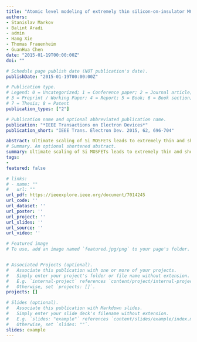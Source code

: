 ```yaml
---
title: "Atomic level modeling of extremely thin silicon-on-insulator MOSFETs including the silicon dioxide: Part I – Electronic Structure"
authors:
- Stanislav Markov
- Balint Aradi
- admin
- Hang Xie
- Thomas Frauenheim
- GuanHua Chen
date: "2015-01-19T00:00:00Z"
doi: ""

# Schedule page publish date (NOT publication's date).
publishDate: "2015-01-19T00:00:00Z"

# Publication type.
# Legend: 0 = Uncategorized; 1 = Conference paper; 2 = Journal article;
# 3 = Preprint / Working Paper; 4 = Report; 5 = Book; 6 = Book section;
# 7 = Thesis; 8 = Patent
publication_types: ["2"]

# Publication name and optional abbreviated publication name.
publication: "*IEEE Transactions on Electron Devices*"
publication_short: "IEEE Trans. Electron Dev. 2015, 62, 696-704"

abstract: Ultimate scaling of Si MOSFETs leads to extremely thin and short channels, which are justifiably modeled at the atomic level. Currently, hydrogen passivation of the channel is used in device models, as a compromise between efficiency and accuracy. This paper advances the state of the art by adopting a density-functional tight-binding Hamiltonian, permitting the inclusion of the confining amorphous oxide explicitly in the simulation domain in a way similar to ab initio approaches. Band structure of silicon-on-insulator films of different thicknesses is studied with this method, showing good agreement with the experiment and revealing large quantitative differences in comparison with simulations of H-passivated Si film.
# Summary. An optional shortened abstract.
summary: Ultimate scaling of Si MOSFETs leads to extremely thin and short channels, which are justifiably modeled at the atomic level. Currently, hydrogen passivation of the channel is used in device models, as a compromise between efficiency and accuracy. This paper advances the state of the art by adopting a density-functional tight-binding Hamiltonian, permitting the inclusion of the confining amorphous oxide explicitly in the simulation domain in a way similar to ab initio approaches. Band structure of silicon-on-insulator films of different thicknesses is studied with this method, showing good agreement with the experiment and revealing large quantitative differences in comparison with simulations of H-passivated Si film.
tags:
-
featured: false

# links:
# - name: ""
#   url: ""
url_pdf: https://ieeexplore.ieee.org/document/7014245
url_code: ''
url_dataset: ''
url_poster: ''
url_project: ''
url_slides: ''
url_source: ''
url_video: ''

# Featured image
# To use, add an image named `featured.jpg/png` to your page's folder. 


# Associated Projects (optional).
#   Associate this publication with one or more of your projects.
#   Simply enter your project's folder or file name without extension.
#   E.g. `internal-project` references `content/project/internal-project/index.md`.
#   Otherwise, set `projects: []`.
projects: []

# Slides (optional).
#   Associate this publication with Markdown slides.
#   Simply enter your slide deck's filename without extension.
#   E.g. `slides: "example"` references `content/slides/example/index.md`.
#   Otherwise, set `slides: ""`.
slides: example
---
```

